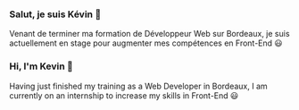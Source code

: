 ### Salut, je suis Kévin :wave:

Venant de terminer ma formation de Développeur Web sur Bordeaux, je suis actuellement en stage pour augmenter mes compétences en Front-End :smiley:


### Hi, I'm Kevin :wave:

Having just finished my training as a Web Developer in Bordeaux, I am currently on an internship to increase my skills in Front-End :smiley:

